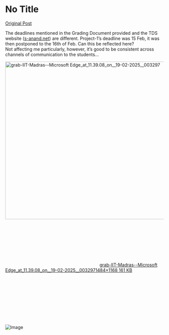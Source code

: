 # No Title

[Original Post](https://discourse.onlinedegree.iitm.ac.in/t/167679/1)

<p>The deadlines mentioned in the Grading Document provided and the TDS website (<a href="http://s-anand.net" rel="noopener nofollow ugc">s-anand.net</a>) are different. Project-1’s deadline was 15 Feb, it was then postponed to the 16th of Feb. Can this be reflected here?<br>
Not affecting me particularly, however, it’s good to be consistent across channels of communication to the students…</p>
<p><div class="lightbox-wrapper"><a class="lightbox" href="https://europe1.discourse-cdn.com/flex013/uploads/iitm/original/3X/d/6/d6f1b7044757c29a9ff64c6d9f38afcb1829c308.png" data-download-href="/uploads/short-url/uFu382S2l0tDin8oNSIKObrDuZO.png?dl=1" title="grab-IIT-Madras--Microsoft Edge_at_11.39.08_on__19-02-2025__003297" rel="noopener nofollow ugc"><img src="https://europe1.discourse-cdn.com/flex013/uploads/iitm/optimized/3X/d/6/d6f1b7044757c29a9ff64c6d9f38afcb1829c308_2_635x500.png" alt="grab-IIT-Madras--Microsoft Edge_at_11.39.08_on__19-02-2025__003297" data-base62-sha1="uFu382S2l0tDin8oNSIKObrDuZO" width="635" height="500" srcset="https://europe1.discourse-cdn.com/flex013/uploads/iitm/optimized/3X/d/6/d6f1b7044757c29a9ff64c6d9f38afcb1829c308_2_635x500.png, https://europe1.discourse-cdn.com/flex013/uploads/iitm/optimized/3X/d/6/d6f1b7044757c29a9ff64c6d9f38afcb1829c308_2_952x750.png 1.5x, https://europe1.discourse-cdn.com/flex013/uploads/iitm/optimized/3X/d/6/d6f1b7044757c29a9ff64c6d9f38afcb1829c308_2_1270x1000.png 2x" data-dominant-color="EAEAEF"><div class="meta"><svg class="fa d-icon d-icon-far-image svg-icon" aria-hidden="true"><use href="#far-image"></use></svg><span class="filename">grab-IIT-Madras--Microsoft Edge_at_11.39.08_on__19-02-2025__003297</span><span class="informations">1484×1168 161 KB</span><svg class="fa d-icon d-icon-discourse-expand svg-icon" aria-hidden="true"><use href="#discourse-expand"></use></svg></div></a></div></p>

![Image](https://europe1.discourse-cdn.com/flex013/uploads/iitm/optimized/3X/d/6/d6f1b7044757c29a9ff64c6d9f38afcb1829c308_2_635x500.png)